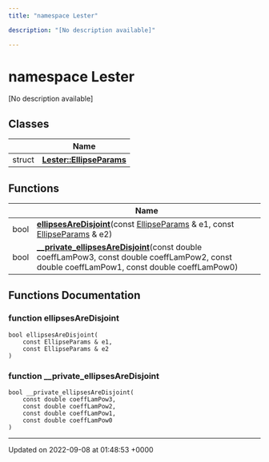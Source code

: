 ```yaml
---
title: "namespace Lester"

description: "[No description available]"

---
```


# namespace Lester

[No description available]

## Classes

|                | Name           |
| -------------- | -------------- |
| struct | **[Lester::EllipseParams](/documentation/code/classes/structlester_1_1ellipseparams/)**  |

## Functions

|                | Name           |
| -------------- | -------------- |
| bool | **[ellipsesAreDisjoint](/documentation/code/namespaces/namespacelester/#function-lester-ellipsesaredisjoint)**(const [EllipseParams](/documentation/code/classes/structlester_1_1ellipseparams/) & e1, const [EllipseParams](/documentation/code/classes/structlester_1_1ellipseparams/) & e2) |
| bool | **[__private_ellipsesAreDisjoint](/documentation/code/namespaces/namespacelester/#function-lester-private-ellipsesaredisjoint)**(const double coeffLamPow3, const double coeffLamPow2, const double coeffLamPow1, const double coeffLamPow0) |


## Functions Documentation

### function ellipsesAreDisjoint

```
bool ellipsesAreDisjoint(
    const EllipseParams & e1,
    const EllipseParams & e2
)
```


### function __private_ellipsesAreDisjoint

```
bool __private_ellipsesAreDisjoint(
    const double coeffLamPow3,
    const double coeffLamPow2,
    const double coeffLamPow1,
    const double coeffLamPow0
)
```






-------------------------------

Updated on 2022-09-08 at 01:48:53 +0000